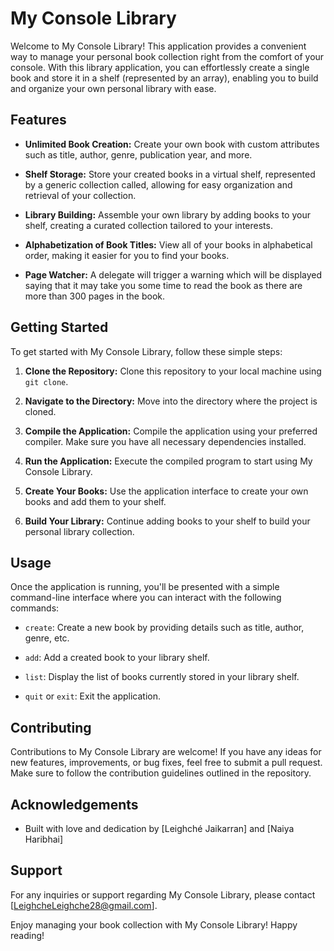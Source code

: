 # My Console Library

Welcome to My Console Library! This application provides a convenient way to manage your personal book collection right from the comfort of your console. With this library application, you can effortlessly create a single book and store it in a shelf (represented by an array), enabling you to build and organize your own personal library with ease.

## Features

- **Unlimited Book Creation:** Create your own book with custom attributes such as title, author, genre, publication year, and more.
  
- **Shelf Storage:** Store your created books in a virtual shelf, represented by a generic collection called, allowing for easy organization and retrieval of your collection.

- **Library Building:** Assemble your own library by adding books to your shelf, creating a curated collection tailored to your interests.
  
- **Alphabetization of Book Titles:** View all of your books in alphabetical order, making it easier for you to find your books.

- **Page Watcher:** A delegate will trigger a warning which will be displayed saying that it may take you some time to read the book as there are more than 300 pages in the book.


## Getting Started

To get started with My Console Library, follow these simple steps:

1. **Clone the Repository:** Clone this repository to your local machine using `git clone`.

2. **Navigate to the Directory:** Move into the directory where the project is cloned.

3. **Compile the Application:** Compile the application using your preferred compiler. Make sure you have all necessary dependencies installed.

4. **Run the Application:** Execute the compiled program to start using My Console Library.

5. **Create Your Books:** Use the application interface to create your own books and add them to your shelf.

6. **Build Your Library:** Continue adding books to your shelf to build your personal library collection.

## Usage

Once the application is running, you'll be presented with a simple command-line interface where you can interact with the following commands:

- `create`: Create a new book by providing details such as title, author, genre, etc.

- `add`: Add a created book to your library shelf.

- `list`: Display the list of books currently stored in your library shelf.

- `quit` or `exit`: Exit the application.

## Contributing

Contributions to My Console Library are welcome! If you have any ideas for new features, improvements, or bug fixes, feel free to submit a pull request. Make sure to follow the contribution guidelines outlined in the repository.

## Acknowledgements

- Built with love and dedication by [Leighché Jaikarran] and [Naiya Haribhai]

## Support

For any inquiries or support regarding My Console Library, please contact [LeighcheLeighche28@gmail.com].

Enjoy managing your book collection with My Console Library! Happy reading!
